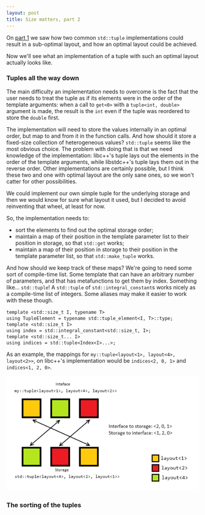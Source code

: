 ```yaml
---
layout: post
title: Size matters, part 2
---
```


On [part 1][previous] we saw how two common `std::tuple` implementations could
result in a sub-optimal layout, and how an optimal layout could be achieved.

Now we'll see what an implementation of a tuple with such an optimal layout
actually looks like.

### Tuples all the way down

The main difficulty an implementation needs to overcome is the fact that the
user needs to treat the tuple as if its elements were in the order of the
template arguments: when a call to `get<0>` with a `tuple<int, double>` argument
is made, the result is the `int` even if the tuple was reordered to store the
`double` first.

The implementation will need to store the values internally in an optimal order,
but map to and from it in the function calls. And how should it store a
fixed-size collection of heterogeneous values? `std::tuple` seems like the most
obvious choice. The problem with doing that is that we need knowledge of the
implementation: libc++'s tuple lays out the elements in the order of the
template arguments, while libstdc++'s tuple lays them out in the reverse order.
Other implementations are certainly possible, but I think these two and one with
optimal layout are the only sane ones, so we won't catter for other
possibilities.

We could implement our own simple tuple for the underlying storage and then we
would know for sure what layout it used, but I decided to avoid reinventing that
wheel, at least for now.

So, the implementation needs to:

 - sort the elements to find out the optimal storage order;
 - maintain a map of their position in the template parameter list to their
   position in storage, so that `std::get` works;
 - maintain a map of their position in storage to their position in the template
   parameter list, so that `std::make_tuple` works.

And how should we keep track of these maps? We're going to need some sort of
compile-time list. Some template that can have an arbitrary number of
parameters, and that has metafunctions to get them by index. Something like...
`std::tuple`! A `std::tuple` of `std::integral_constant`s works nicely as a
compile-time list of integers. Some aliases may make it easier to work with
these though.

    template <std::size_t I, typename T>
    using TupleElement = typename std::tuple_element<I, T>::type;
    template <std::size_t I>
    using index = std::integral_constant<std::size_t, I>;
    template <std::size_t... I>
    using indices = std::tuple<Index<I>...>;

As an example, the mappings for `my::tuple<layout<1>, layout<4>, layout<2>>`, on
libc++'s implementation would be `indices<2, 0, 1>` and `indices<1, 2, 0>`.

![Mappings in action][mappings]

### The sorting of the tuples

 [mappings]: /images/2012-07-09-optimal-tuple-ii-01.png

 [previous]: /2012/07/06/optimal-tuple-i.html "Previously..."
<!-- [next]: /2012/07/13/optimal-tuple-ii.html "To be continued..." -->

